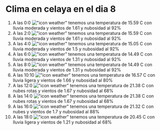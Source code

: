 # Clima en celaya en el dia 8

1. A las 0:0 !["icon weather"](http://openweathermap.org/img/w/10n.png) tenemos una temperatura de 15.59 C con lluvia moderada y  vientos de 1.61 y nubosidad al 92%
1. A las 2:0 !["icon weather"](http://openweathermap.org/img/w/10n.png) tenemos una temperatura de 15.59 C con lluvia moderada y  vientos de 1.61 y nubosidad al 92%
1. A las 4:0 !["icon weather"](http://openweathermap.org/img/w/10n.png) tenemos una temperatura de 15.05 C con lluvia moderada y  vientos de 1.5 y nubosidad al 92%
1. A las 6:0 !["icon weather"](http://openweathermap.org/img/w/10n.png) tenemos una temperatura de 14.49 C con lluvia moderada y  vientos de 1.31 y nubosidad al 92%
1. A las 8:0 !["icon weather"](http://openweathermap.org/img/w/10d.png) tenemos una temperatura de 14.49 C con lluvia moderada y  vientos de 1.31 y nubosidad al 92%
1. A las 10:10 !["icon weather"](http://openweathermap.org/img/w/10d.png) tenemos una temperatura de 16.57 C con lluvia ligera y  vientos de 1.66 y nubosidad al 80%
1. A las 12:0 !["icon weather"](http://openweathermap.org/img/w/04d.png) tenemos una temperatura de 21.38 C con nubes rotas y  vientos de 1.67 y nubosidad al 68%
1. A las 14:0 !["icon weather"](http://openweathermap.org/img/w/04d.png) tenemos una temperatura de 21.38 C con nubes rotas y  vientos de 1.67 y nubosidad al 68%
1. A las 16:0 !["icon weather"](http://openweathermap.org/img/w/04d.png) tenemos una temperatura de 21.32 C con nubes y  vientos de 1.7 y nubosidad al 88%
1. A las 18:0 !["icon weather"](http://openweathermap.org/img/w/10d.png) tenemos una temperatura de 20.45 C con lluvia ligera y  vientos de 1.21 y nubosidad al 68%
